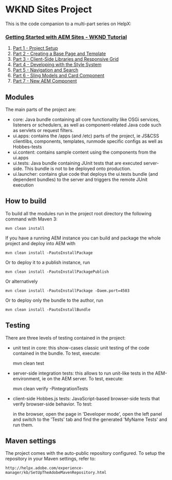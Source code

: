 # WKND Sites Project

This is the code companion to a multi-part series on HelpX:

### [Getting Started with AEM Sites - WKND Tutorial](https://helpx.adobe.com/experience-manager/kt/sites/using/getting-started-wknd-tutorial-develop.html)

1. [Part 1 - Project Setup](https://helpx.adobe.com/experience-manager/kt/sites/using/getting-started-wknd-tutorial-develop/part1.html)
2. [Part 2 - Creating a Base Page and Template](https://helpx.adobe.com/experience-manager/kt/sites/using/getting-started-wknd-tutorial-develop/part2.html)
3. [Part 3 - Client-Side Libraries and Responsive Grid](https://helpx.adobe.com/experience-manager/kt/sites/using/getting-started-wknd-tutorial-develop/part3.html)
4. [Part 4 - Developing with the Style System](https://helpx.adobe.com/experience-manager/kt/sites/using/getting-started-wknd-tutorial-develop/part4.html)
5. [Part 5 - Navigation and Search](https://helpx.adobe.com/experience-manager/kt/sites/using/getting-started-wknd-tutorial-develop/part5.html)
6. [Part 6 - Sling Models and Card Component](https://helpx.adobe.com/experience-manager/kt/sites/using/getting-started-wknd-tutorial-develop/part6.html)
6. [Part 7 - New AEM Component](https://helpx.adobe.com/experience-manager/kt/sites/using/getting-started-wknd-tutorial-develop/part7.html)

## Modules

The main parts of the project are:

* core: Java bundle containing all core functionality like OSGi services, listeners or schedulers, as well as component-related Java code such as servlets or request filters.
* ui.apps: contains the /apps (and /etc) parts of the project, ie JS&CSS clientlibs, components, templates, runmode specific configs as well as Hobbes-tests
* ui.content: contains sample content using the components from the ui.apps
* ui.tests: Java bundle containing JUnit tests that are executed server-side. This bundle is not to be deployed onto production.
* ui.launcher: contains glue code that deploys the ui.tests bundle (and dependent bundles) to the server and triggers the remote JUnit execution

## How to build

To build all the modules run in the project root directory the following command with Maven 3:

    mvn clean install

If you have a running AEM instance you can build and package the whole project and deploy into AEM with  

    mvn clean install -PautoInstallPackage
    
Or to deploy it to a publish instance, run

    mvn clean install -PautoInstallPackagePublish
    
Or alternatively

    mvn clean install -PautoInstallPackage -Daem.port=4503

Or to deploy only the bundle to the author, run

    mvn clean install -PautoInstallBundle

## Testing

There are three levels of testing contained in the project:

* unit test in core: this show-cases classic unit testing of the code contained in the bundle. To test, execute:

    mvn clean test

* server-side integration tests: this allows to run unit-like tests in the AEM-environment, ie on the AEM server. To test, execute:

    mvn clean verify -PintegrationTests

* client-side Hobbes.js tests: JavaScript-based browser-side tests that verify browser-side behavior. To test:

    in the browser, open the page in 'Developer mode', open the left panel and switch to the 'Tests' tab and find the generated 'MyName Tests' and run them.


## Maven settings

The project comes with the auto-public repository configured. To setup the repository in your Maven settings, refer to:

    http://helpx.adobe.com/experience-manager/kb/SetUpTheAdobeMavenRepository.html
